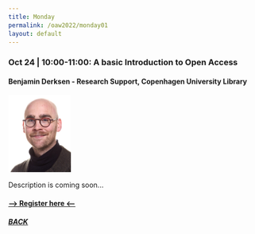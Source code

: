 ```yaml
---
title: Monday
permalink: /oaw2022/monday01
layout: default
---
```


### Oct 24 | 10:00-11:00: A basic Introduction to Open Access

#### Benjamin Derksen - Research Support, Copenhagen University Library

<img src="/images/bder kopier.jpg" alt="Benjamin Derksen" style="height: 25%; width:25%;"/>

Description is coming soon...

#### [--> Register here <--](https://ku-dk.libwizard.com/f/oa_week_web1)

##### [BACK](https://openaccess.dk/oaw2022#programme-of-the-danish-open-access-week-2022)
